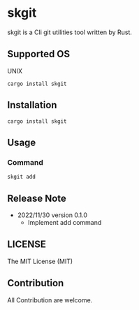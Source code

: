 
# skgit

skgit is a Cli git utilities tool written by Rust.

## Supported OS

UNIX

```
cargo install skgit
```


## Installation

```
cargo install skgit
```

## Usage

### Command

```
skgit add
```

## Release Note

- 2022/11/30 version 0.1.0
  - Implement add command


## LICENSE

The MIT License (MIT)

## Contribution

All Contribution are welcome.

